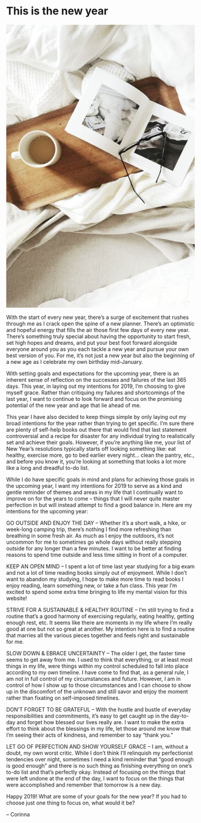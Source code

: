 
[^url]: new-year-2019

# This is the new year
![](./coffee.jpg)

With the start of every new year, there’s a surge of excitement that rushes through me as I crack open the spine of a new planner. There’s an optimistic and hopeful energy that fills the air those first few days of every new year. There’s something truly special about having the opportunity to start fresh, set high hopes and dreams, and put your best foot forward alongside everyone around you as you each tackle a new year and pursue your own best version of you. For me, it’s not just a new year but also the beginning of a new age as I celebrate my own birthday mid-January.

With setting goals and expectations for the upcoming year, there is an inherent sense of reflection on the successes and failures of the last 365 days. This year, in laying out my intentions for 2019, I’m choosing to give myself grace. Rather than critiquing my failures and shortcomings of the last year, I want to continue to look forward and focus on the promising potential of the new year and age that lie ahead of me.

This year I have also decided to keep things simple by only laying out my broad intentions for the year rather than trying to get specific. I’m sure there are plenty of self-help books out there that would find that last statement controversial and a recipe for disaster for any individual trying to realistically set and achieve their goals. However, if you’re anything like me, your list of New Year’s resolutions typically starts off looking something like: eat healthy, exercise more, go to bed earlier every night… clean the pantry, etc., and before you know it, you’re looking at something that looks a lot more like a long and dreadful to-do list.

While I do have specific goals in mind and plans for achieving those goals in the upcoming year, I want my intentions for 2019 to serve as a kind and gentle reminder of themes and areas in my life that I continually want to improve on for the years to come – things that I will never quite master perfection in but will instead attempt to find a good balance in. Here are my intentions for the upcoming year:

GO OUTSIDE AND ENJOY THE DAY – Whether it’s a short walk, a hike, or week-long camping trip, there’s nothing I find more refreshing than breathing in some fresh air. As much as I enjoy the outdoors, it’s not uncommon for me to sometimes go whole days without really stepping outside for any longer than a few minutes. I want to be better at finding reasons to spend time outside and less time sitting in front of a computer.

KEEP AN OPEN MIND – I spent a lot of time last year studying for a big exam and not a lot of time reading books simply out of enjoyment. While I don’t want to abandon my studying, I hope to make more time to read books I enjoy reading, learn something new, or take a fun class. This year I’m excited to spend some extra time bringing to life my mental vision for this website!

STRIVE FOR A SUSTAINABLE & HEALTHY ROUTINE – I’m still trying to find a routine that’s a good harmony of exercising regularly, eating healthy, getting enough rest, etc. It seems like there are moments in my life where I’m really good at one but not so great at another. My intention here is to find a routine that marries all the various pieces together and feels right and sustainable for me.

SLOW DOWN & EBRACE UNCERTAINTY – The older I get, the faster time seems to get away from me. I used to think that everything, or at least most things in my life, were things within my control scheduled to fall into place according to my own timeline. I have come to find that, as a general rule, I am not in full control of my circumstances and future. However, I am in control of how I show up to those circumstances and I can choose to show up in the discomfort of the unknown and still savor and enjoy the moment rather than fixating on self-imposed timelines.

DON’T FORGET TO BE GRATEFUL – With the hustle and bustle of everyday responsibilities and commitments, it’s easy to get caught up in the day-to-day and forget how blessed our lives really are. I want to make the extra effort to think about the blessings in my life, let those around me know that I’m seeing their acts of kindness, and remember to say “thank you.”

LET GO OF PERFECTION AND SHOW YOURSELF GRACE – I am, without a doubt, my own worst critic. While I don’t think I’ll relinquish my perfectionist tendencies over night, sometimes I need a kind reminder that “good enough is good enough” and there is no such thing as finishing everything on one’s to-do list and that’s perfectly okay. Instead of focusing on the things that were left undone at the end of the day, I want to focus on the things that were accomplished and remember that tomorrow is a new day.

Happy 2019! What are some of your goals for the new year? If you had to choose just one thing to focus on, what would it be?

 – Corinna